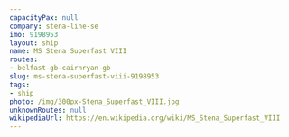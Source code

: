 ```yaml
---
capacityPax: null
company: stena-line-se
imo: 9198953
layout: ship
name: MS Stena Superfast VIII
routes:
- belfast-gb-cairnryan-gb
slug: ms-stena-superfast-viii-9198953
tags:
- ship
photo: /img/300px-Stena_Superfast_VIII.jpg
unknownRoutes: null
wikipediaUrl: https://en.wikipedia.org/wiki/MS_Stena_Superfast_VIII
---
```

